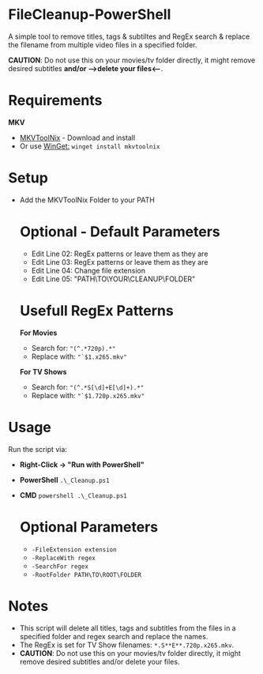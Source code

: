 # FileCleanup-PowerShell
A simple tool to remove titles, tags & subtiltes and RegEx search & replace the filename from multiple video files in a specified folder.

**CAUTION**: Do not use this on your movies/tv folder directly, it might remove desired subtitles **and/or -->delete your files<--**.

# Requirements
  **MKV**
  - [MKVToolNix](https://mkvtoolnix.download/downloads.html#windows) - Download and install 
  - Or use [WinGet:](https://github.com/microsoft/winget-cli) ```winget install mkvtoolnix```

# Setup
- Add the MKVToolNix Folder to your PATH

    # Optional - Default Parameters
    - Edit Line 02: RegEx patterns or leave them as they are
    - Edit Line 03: RegEx patterns or leave them as they are
    - Edit Line 04: Change file extension
    - Edit Line 05: "PATH\TO\YOUR\CLEANUP\FOLDER"

    # Usefull RegEx Patterns
    **For Movies**
    - Search for: ```"(^.*720p).*"``` 
    - Replace with: ```"`$1.x265.mkv"``` 

    **For TV Shows**
    - Search for: ```"(^.*S[\d]+E[\d]+).*"```
    - Replace with: ```"`$1.720p.x265.mkv"```

# Usage
Run the script via:
- **Right-Click -> "Run with PowerShell"** 
- **PowerShell** ```.\_Cleanup.ps1```
- **CMD** ```powershell .\_Cleanup.ps1```

    # Optional Parameters
    - ```-FileExtension extension```
    - ```-ReplaceWith regex```
    - ```-SearchFor regex```
    - ```-RootFolder PATH\TO\ROOT\FOLDER```

# Notes
- This script will delete all titles, tags and subtitles from the files in a specified folder and regex search and replace the names.
- The RegEx is set for TV Show filenames: ```*.S**E**.720p.x265.mkv```.
- **CAUTION**: Do not use this on your movies/tv folder directly, it might remove desired subtitles and/or delete your files.
